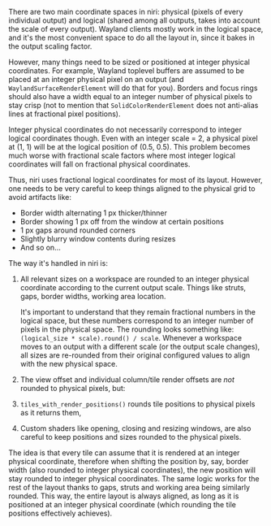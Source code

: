 There are two main coordinate spaces in niri: physical (pixels of every individual output) and logical (shared among all outputs, takes into account the scale of every output).
Wayland clients mostly work in the logical space, and it's the most convenient space to do all the layout in, since it bakes in the output scaling factor.

However, many things need to be sized or positioned at integer physical coordinates.
For example, Wayland toplevel buffers are assumed to be placed at an integer physical pixel on an output (and `WaylandSurfaceRenderElement` will do that for you).
Borders and focus rings should also have a width equal to an integer number of physical pixels to stay crisp (not to mention that `SolidColorRenderElement` does not anti-alias lines at fractional pixel positions).

Integer physical coordinates do not necessarily correspond to integer logical coordinates though.
Even with an integer scale = 2, a physical pixel at (1, 1) will be at the logical position of (0.5, 0.5).
This problem becomes much worse with fractional scale factors where most integer logical coordinates will fall on fractional physical coordinates.

Thus, niri uses fractional logical coordinates for most of its layout.
However, one needs to be very careful to keep things aligned to the physical grid to avoid artifacts like:

*   Border width alternating 1 px thicker/thinner
*   Border showing 1 px off from the window at certain positions
*   1 px gaps around rounded corners
*   Slightly blurry window contents during resizes
*   And so on...

The way it's handled in niri is:

1.  All relevant sizes on a workspace are rounded to an integer physical coordinate according to the current output scale. Things like struts, gaps, border widths, working area location.

    It's important to understand that they remain fractional numbers in the logical space, but these numbers correspond to an integer number of pixels in the physical space.
    The rounding looks something like: `(logical_size * scale).round() / scale`.
    Whenever a workspace moves to an output with a different scale (or the output scale changes), all sizes are re-rounded from their original configured values to align with the new physical space.

2.  The view offset and individual column/tile render offsets are *not* rounded to physical pixels, but:

3.  `tiles_with_render_positions()` rounds tile positions to physical pixels as it returns them,

4.  Custom shaders like opening, closing and resizing windows, are also careful to keep positions and sizes rounded to the physical pixels.

The idea is that every tile can assume that it is rendered at an integer physical coordinate, therefore when shifting the position by, say, border width (also rounded to integer physical coordinates), the new position will stay rounded to integer physical coordinates.
The same logic works for the rest of the layout thanks to gaps, struts and working area being similarly rounded.
This way, the entire layout is always aligned, as long as it is positioned at an integer physical coordinate (which rounding the tile positions effectively achieves).
